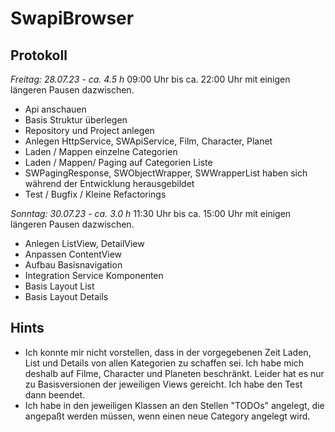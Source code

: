 # SwapiBrowser

## Protokoll

<i>Freitag: 28.07.23 - ca. 4.5 h </i>
09:00 Uhr bis ca. 22:00 Uhr mit einigen längeren Pausen dazwischen. 

- Api anschauen
- Basis Struktur überlegen
- Repository und Project anlegen
- Anlegen HttpService, SWApiService, Film, Character, Planet
- Laden / Mappen einzelne Categorien
- Laden / Mappen/ Paging auf Categorien Liste
- SWPagingResponse, SWObjectWrapper, SWWrapperList  haben sich während der Entwicklung herausgebildet
- Test / Bugfix / Kleine Refactorings

<i>Sonntag: 30.07.23 - ca. 3.0 h</i>
11:30 Uhr bis ca. 15:00 Uhr mit einigen längeren Pausen dazwischen. 

- Anlegen ListView, DetailView
- Anpassen ContentView
- Aufbau Basisnavigation
- Integration Service Komponenten 
- Basis Layout List
- Basis Layout Details

## Hints 

- Ich konnte mir nicht vorstellen, dass in der vorgegebenen Zeit Laden, List und Details von allen Kategorien zu schaffen sei. Ich habe mich deshalb auf Filme, Character und Planeten beschränkt. Leider hat es nur zu Basisversionen der jeweiligen Views gereicht. Ich habe den Test dann beendet. 
-  Ich habe in den jeweiligen Klassen an den Stellen "TODOs" angelegt, die angepaßt werden müssen, wenn einen neue Category angelegt wird. 
